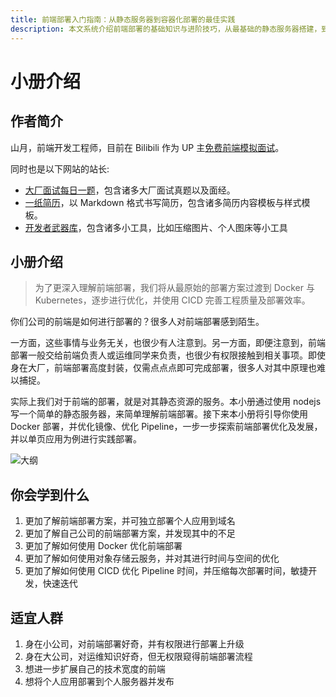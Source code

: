 ```yaml
---
title: 前端部署入门指南：从静态服务器到容器化部署的最佳实践
description: 本文系统介绍前端部署的基础知识与进阶技巧，从最基础的静态服务器搭建，到 Docker 容器化部署，再到 CI/CD 自动化流程的建立。帮助前端工程师全面理解和掌握现代化部署方案。
---
```


# 小册介绍

## 作者简介

山月，前端开发工程师，目前在 Bilibili 作为 UP 主[免费前端模拟面试](https://www.bilibili.com/video/BV1XF411E74j/)。

同时也是以下网站的站长:

+ [大厂面试每日一题](https://q.shanyue.tech)，包含诸多大厂面试真题以及面经。
+ [一纸简历](https://cv.devtool.tech)，以 Markdown 格式书写简历，包含诸多简历内容模板与样式模板。
+ [开发者武器库](https://devtool.tech/)，包含诸多小工具，比如压缩图片、个人图床等小工具

## 小册介绍

> 为了更深入理解前端部署，我们将从最原始的部署方案过渡到 Docker 与 Kubernetes，逐步进行优化，并使用 CICD 完善工程质量及部署效率。

你们公司的前端是如何进行部署的？很多人对前端部署感到陌生。

一方面，这些事情与业务无关，也很少有人注意到。另一方面，即便注意到，前端部署一般交给前端负责人或运维同学来负责，也很少有权限接触到相关事项。即使身在大厂，前端部署高度封装，仅需点点点即可完成部署，很多人对其中原理也难以捕捉。

实际上我们对于前端的部署，就是对其静态资源的服务。本小册通过使用 nodejs 写一个简单的静态服务器，来简单理解前端部署。接下来本小册将引导你使用 Docker 部署，并优化镜像、优化 Pipeline，一步一步探索前端部署优化及发展，并以单页应用为例进行实践部署。

![大纲](https://cdn.jsdelivr.net/gh/shfshanyue/assets/2022-02-24/deploy.c0b122.webp)

## 你会学到什么

1. 更加了解前端部署方案，并可独立部署个人应用到域名
1. 更加了解自己公司的前端部署方案，并发现其中的不足
1. 更加了解如何使用 Docker 优化前端部署
1. 更加了解如何使用对象存储云服务，并对其进行时间与空间的优化
1. 更加了解如何使用 CICD 优化 Pipeline 时间，并压缩每次部署时间，敏捷开发，快速迭代

## 适宜人群

1. 身在小公司，对前端部署好奇，并有权限进行部署上升级
1. 身在大公司，对运维知识好奇，但无权限窥得前端部署流程
1. 想进一步扩展自己的技术宽度的前端
1. 想将个人应用部署到个人服务器并发布
